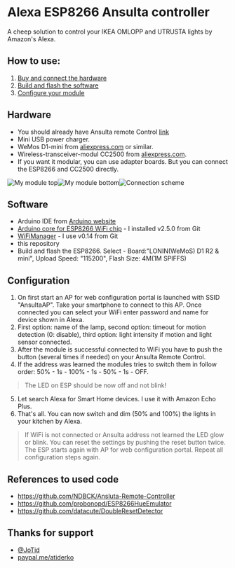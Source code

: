 # Alexa ESP8266 Ansulta controller
A cheep solution to control your IKEA OMLOPP and UTRUSTA lights by Amazon's Alexa.

## How to use:
1. [Buy and connect the hardware](#hardware)
2. [Build and flash the software](#software)
3. [Configure your module](#configuration)

## Hardware
- You should already have Ansulta remote Control [link](http://www.ikea.com/de/de/catalog/products/90300773/)
- Mini USB power charger.
- WeMos D1-mini from [aliexpress.com](https://de.aliexpress.com/item/D1-mini-Mini-NodeMcu-4M-bytes-Lua-WIFI-Internet-of-Things-development-board-based-ESP8266-by/32651747570.html) or similar.
- Wireless-transceiver-modul CC2500 from [aliexpress.com](https://de.aliexpress.com/item/Wireless-Module-CC2500-2-4G-Low-power-Consistency-Stability-Small-Size/32702148262.html).
- If you want it modular, you can use adapter boards. But you can connect the ESP8266 and CC2500 directly.

![My module top](https://github.com/atiderko/esp8266-ansulta-alexa/blob/master/my_module_top.jpg)![My module bottom](https://github.com/atiderko/esp8266-ansulta-alexa/blob/master/my_module_bottom.jpg)![Connection scheme](https://github.com/atiderko/esp8266-ansulta-alexa/blob/master/scheme.png)

## Software
- Arduino IDE from [Arduino website](http://www.arduino.cc/en/main/software)
- [Arduino core for ESP8266 WiFi chip](https://github.com/esp8266/Arduino) - I installed v2.5.0 from Git 
- [WiFiManager](https://github.com/tzapu/WiFiManager/) - I use v0.14 from Git
- this repository
- Build and flash the ESP8266. Select - Board:"LONIN(WeMoS) D1 R2 & mini", Upload Speed: "115200", Flash Size: 4M(1M SPIFFS)

## Configuration
1. On first start an AP for web configuration portal is launched with SSID "AnsultaAP". Take your smartphone to connect to this AP. Once connected you can select your WiFi enter password and name for device shown in Alexa.
2. First option: name of the lamp, second option: timeout for motion detection (0: disable), third option: light intensity if motion and light sensor connected. 
3. After the module is successful connected to WiFi you have to push the button (several times if needed) on your Ansulta Remote Control.
4. If the address was learned the modules tries to switch them in follow order: 50% - 1s - 100% - 1s - 50% - 1s - OFF.
> The LED on ESP should be now off and not blink!
5. Let search Alexa for Smart Home devices. I use it with Amazon Echo Plus.
6. That's all. You can now switch and dim (50% and 100%) the lights in your kitchen by Alexa.

>If WiFi is not connected or Ansulta address not learned the LED glow or blink. You can reset the settings by pushing the reset button twice. The ESP starts again with AP for web configuration portal. Repeat all configuration steps again.

## References to used code
- https://github.com/NDBCK/Ansluta-Remote-Controller
- https://github.com/probonopd/ESP8266HueEmulator
- https://github.com/datacute/DoubleResetDetector

## Thanks for support
- [@JoTid](https://github.com/JoTid)
- [paypal.me/atiderko](https://www.paypal.me/atiderko)
